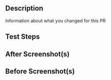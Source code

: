 ## Description

Information about what you changed for this PR

## Test Steps

## After Screenshot(s)

## Before Screenshot(s)
